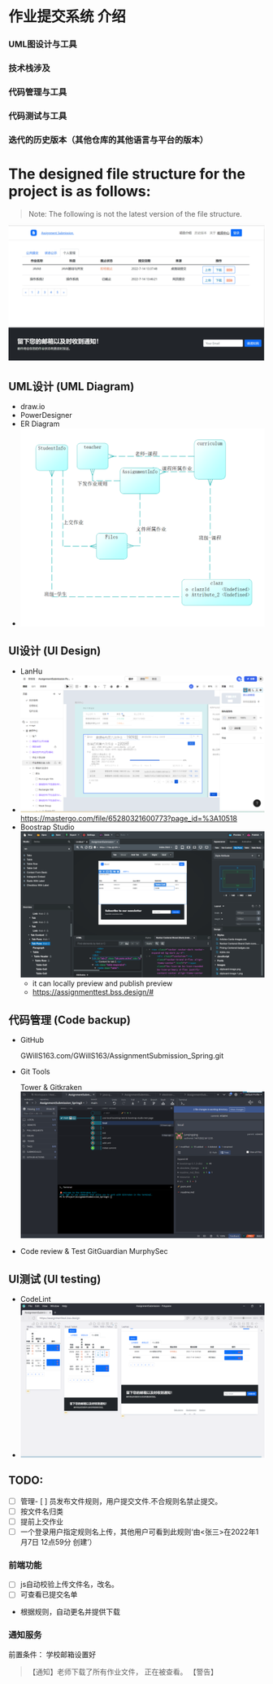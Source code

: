 # 作业提交系统 介绍
### UML图设计与工具
### 技术栈涉及
### 代码管理与工具
### 代码测试与工具
### 迭代的历史版本（其他仓库的其他语言与平台的版本）

# The designed file structure for the project is as follows:
> Note: The following is not the latest version of the file structure.

![](readme_md_files/托管.jpg)
## UML设计 (UML Diagram)
- draw.io
- PowerDesigner
- ER Diagram
- ![img.png](readme_md_files/ERDiagram.png)

## UI设计 (UI Design)
- LanHu
- ![](readme_md_files/LanhuDesignMaster.jpeg)
  https://mastergo.com/file/65280321600773?page_id=%3A10518
- Boostrap Studio
    ![img.png](readme_md_files/BoostrapStudio.png)
  - it can locally preview and publish preview
  - https://assignmenttest.bss.design/#

## 代码管理 (Code backup)
- GitHub

    GWillS163.com/GWillS163/AssignmentSubmission_Spring.git
- Git Tools

  Tower & Gitkraken
    ![img.png](readme_md_files/gitgranken.png)
- Code review & Test
    GitGuardian
    MurphySec

## UI测试 (UI testing)
- CodeLint
- ![img.png](readme_md_files/ploypane.png)

## TODO:
- [ ] 管理- [ ] 员发布文件规则，用户提交文件.不合规则名禁止提交。
- [ ] 按文件名归类
- [ ] 提前上交作业
- [ ] 一个登录用户指定规则名上传，其他用户可看到此规则‘由<张三>在2022年1月7日 12点59分 创建’）
### 前端功能
- [ ] js自动校验上传文件名，改名。
- [ ] 可查看已提交名单
- 根据规则，自动更名并提供下载
### 通知服务
  前置条件： 学校邮箱设置好
  >【通知】<xxx>老师下载了<xxx>所有作业文件，
  正在被查看。
  【警告】
